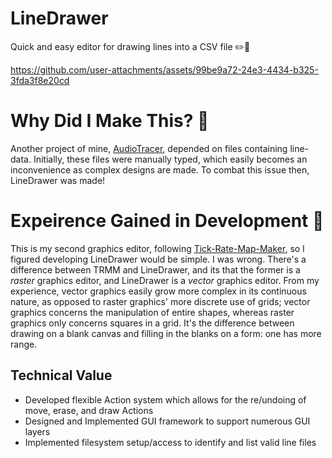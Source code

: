 # LineDrawer
Quick and easy editor for drawing lines into a CSV file ✏️📁

https://github.com/user-attachments/assets/99be9a72-24e3-4434-b325-3fda3f8e20cd

# Why Did I Make This? 💭
Another project of mine, [AudioTracer](https://github.com/Clafted/AudioTracer), depended on files containing line-data. Initially, these files were manually typed, which easily becomes an inconvenience as complex designs are made. To combat this issue then, LineDrawer was made!

# Expeirence Gained in Development 🧠
This is my second graphics editor, following [Tick-Rate-Map-Maker](https://github.com/Clafted/Tick-Rate-Map-Maker), so I figured developing LineDrawer would be simple. I was wrong. There's a difference between TRMM and LineDrawer, and its that the former is a *raster* graphics editor, and LineDrawer is a *vector* graphics editor. From my experience, vector graphics easily grow more complex in its continuous nature, as opposed to raster graphics' more discrete use of grids; vector graphics concerns the manipulation of entire shapes, whereas raster graphics only concerns squares in a grid. It's the difference between drawing on a blank canvas and filling in the blanks on a form: one has more range.
## Technical Value
- Developed flexible Action system which allows for the re/undoing of move, erase, and draw Actions
- Designed and Implemented GUI framework to support numerous GUI layers
- Implemented filesystem setup/access to identify and list valid line files

